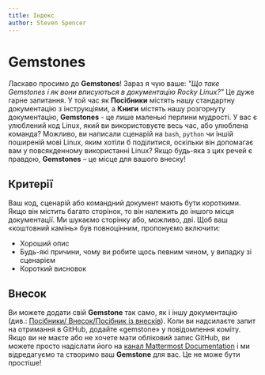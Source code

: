 ```yaml
---
title: Індекс
author: Steven Spencer
---
```


# Gemstones

Ласкаво просимо до **Gemstones**! Зараз я чую ваше: _"Що таке Gemstones і як вони вписуються в документацію Rocky Linux?"_ Це дуже гарне запитання. У той час як **Посібники** містять нашу стандартну документацію з інструкціями, а **Книги** містять нашу розгорнуту документацію, **Gemstones** - це лише маленькі перлини мудрості. У вас є улюблений код Linux, який ви використовуєте весь час, або улюблена команда? Можливо, ви написали сценарій на `bash`, `python` чи іншій поширеній мові Linux, яким хотіли б поділитися, оскільки він допомагає вам у повсякденному використанні Linux? Якщо будь-яка з цих речей є правдою, **Gemstones** – це місце для вашого внеску!

## Критерії

Ваш код, сценарій або командний документ мають бути короткими. Якщо він містить багато сторінок, то він належить до іншого місця документації. Ми шукаємо сторінку або, можливо, дві. Щоб ваш «коштовний камінь» був повноцінним, пропонуємо включити:

* Хороший опис
* Будь-які причини, чому ви робите щось певним чином, у випадку зі сценарієм
* Короткий висновок

## Внесок

Ви можете додати свій **Gemstone** так само, як і іншу документацію (див.: [Посібники/ Внесок/Посібник із внесків](../guides/contribute/README.md)). Коли ви надсилаєте запит на отримання в GitHub, додайте «gemstone» у повідомлення коміту. Якщо ви не маєте або не хочете мати обліковий запис GitHub, ви можете просто надіслати його на [канал Mattermost Documentation](https://chat.rockylinux.org/rocky-linux/channels/documentation) і ми відредагуємо та створимо ваш **Gemstone** для вас. Це не може бути простіше!
